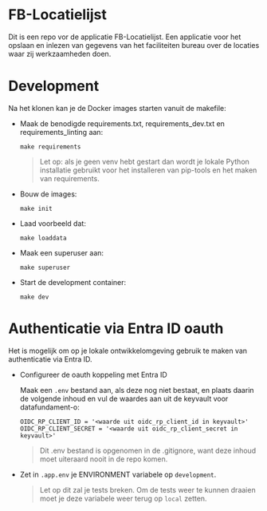 # FB-Locatielijst

Dit is een repo vor de applicatie FB-Locatielijst.
Een applicatie voor het opslaan en inlezen van gegevens van het faciliteiten bureau over de locaties waar zij werkzaamheden doen.

# Development
Na het klonen kan je de Docker images starten vanuit de makefile:
- Maak de benodigde requirements.txt, requirements_dev.txt en requirements_linting aan:
  ```
  make requirements
  ```
  > Let op: als je geen venv hebt gestart dan wordt je lokale Python installatie gebruikt voor het installeren van pip-tools en het maken van requirements.
- Bouw de images:
  ```
  make init
  ```
- Laad voorbeeld dat:
  ```
  make loaddata
  ```
- Maak een superuser aan:
  ```
  make superuser
  ```
- Start de development container:
  ```
  make dev
  ```

# Authenticatie via Entra ID oauth
Het is mogelijk om op je lokale ontwikkelomgeving gebruik te maken van authenticatie via Entra ID.
- Configureer de oauth koppeling met Entra ID
  
  Maak een `.env` bestand aan, als deze nog niet bestaat, en plaats daarin de volgende inhoud en vul de waardes aan uit de keyvault voor datafundament-o:
  ```
  OIDC_RP_CLIENT_ID = '<waarde uit oidc_rp_client_id in keyvault>'
  OIDC_RP_CLIENT_SECRET = '<waarde uit oidc_rp_client_secret in keyvault>'
  ```
  >Dit .env bestand is opgenomen in de .gitignore, want deze inhoud moet uiteraard nooit in de repo komen.
- Zet in `.app.env` je ENVIRONMENT variabele op `development`.
  >Let op dit zal je tests breken. Om de tests weer te kunnen draaien moet je deze variabele weer terug op `local` zetten.   
